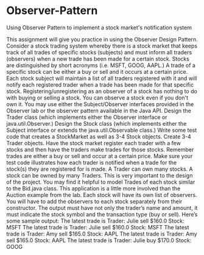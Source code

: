 # Observer-Pattern
Using Observer Pattern to implement a stock market's notification system

This assignment will give you practice in using the Observer Design Pattern.
Consider a stock trading system whereby there is a stock market that keeps track of all trades of specific stocks (subjects) and must inform all traders (observers) when a new trade has been made for a certain stock.
Stocks are distinguished by short acronyms (i.e. MSFT, GOOG, AAPL.)
A trade of a specific stock can be either a buy or sell and it occurs at a certain price.
Each stock subject will maintain a list of all traders registered with it and will notify each registered trader when a trade has been made for that specific stock.
Registering/unregistering as an observer of a stock has nothing to do with buying or selling a stock. You can observe a stock even if you don't own it.
You may use either the Subject/Observer interfaces provided in the Observer lab or the observer pattern available in the Java API.
Design the Trader class (which implements either the Observer interface or java.util.Observer.)
Design the Stock class (which implements either the Subject interface or extends the java.util.Observable class.)
Write some test code that creates a StockMarket as well as 3-4 Stock objects.
Create 3-4 Trader objects.
Have the stock market register each trader with a few stocks and then have the traders make trades for those stocks. Remember trades are either a buy or sell and occur at a certain price.
Make sure your test code illustrates how each trader is notified when a trade for the stock(s) they are registered for is made.
A Trader can own many stocks. A stock can be owned by many Traders. This is very important to the design of the project.
You may find it helpful to model Trades of each stock similar to the Bid.java class.
This application is a little more involved than the Auction example from the lab.
Each stock will have its own list of observers. You will have to add the observers to each stock separately from their constructor.
The output must have not only the trader’s name and amount, it must indicate the stock symbol and the transaction type (buy or sell).
Here’s some sample output:
The latest trade is Trader: Julie sell $160.0 Stock: MSFT
The latest trade is Trader: Julie sell $160.0 Stock: MSFT
The latest trade is Trader: Amy sell $165.0 Stock: AAPL
The latest trade is Trader: Amy sell $165.0 Stock: AAPL
The latest trade is Trader: Julie buy $170.0 Stock: GOOG
